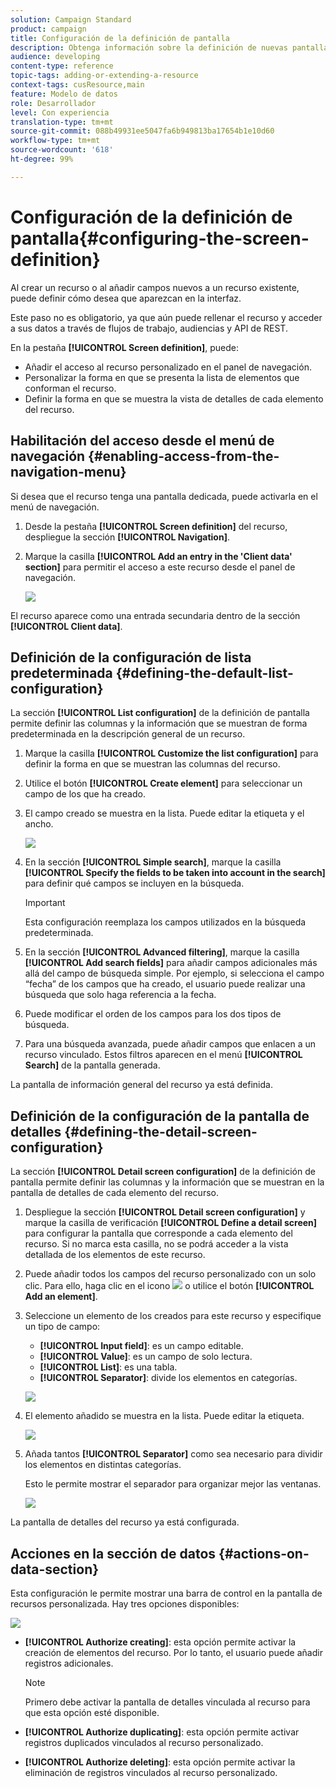 ```yaml
---
solution: Campaign Standard
product: campaign
title: Configuración de la definición de pantalla
description: Obtenga información sobre la definición de nuevas pantallas de Adobe Campaign en función de la estructura de datos de recursos.
audience: developing
content-type: reference
topic-tags: adding-or-extending-a-resource
context-tags: cusResource,main
feature: Modelo de datos
role: Desarrollador
level: Con experiencia
translation-type: tm+mt
source-git-commit: 088b49931ee5047fa6b949813ba17654b1e10d60
workflow-type: tm+mt
source-wordcount: '618'
ht-degree: 99%

---
```



# Configuración de la definición de pantalla{#configuring-the-screen-definition}

Al crear un recurso o al añadir campos nuevos a un recurso existente, puede definir cómo desea que aparezcan en la interfaz.

Este paso no es obligatorio, ya que aún puede rellenar el recurso y acceder a sus datos a través de flujos de trabajo, audiencias y API de REST.

En la pestaña **[!UICONTROL Screen definition]**, puede:

* Añadir el acceso al recurso personalizado en el panel de navegación.
* Personalizar la forma en que se presenta la lista de elementos que conforman el recurso.
* Definir la forma en que se muestra la vista de detalles de cada elemento del recurso.

## Habilitación del acceso desde el menú de navegación {#enabling-access-from-the-navigation-menu}

Si desea que el recurso tenga una pantalla dedicada, puede activarla en el menú de navegación.

1. Desde la pestaña **[!UICONTROL Screen definition]** del recurso, despliegue la sección **[!UICONTROL Navigation]**.
1. Marque la casilla **[!UICONTROL Add an entry in the 'Client data' section]** para permitir el acceso a este recurso desde el panel de navegación.

   ![](assets/schema_extension_19.png)

El recurso aparece como una entrada secundaria dentro de la sección **[!UICONTROL Client data]**.

## Definición de la configuración de lista predeterminada {#defining-the-default-list-configuration}

La sección **[!UICONTROL List configuration]** de la definición de pantalla permite definir las columnas y la información que se muestran de forma predeterminada en la descripción general de un recurso.

1. Marque la casilla **[!UICONTROL Customize the list configuration]** para definir la forma en que se muestran las columnas del recurso.
1. Utilice el botón **[!UICONTROL Create element]** para seleccionar un campo de los que ha creado.
1. El campo creado se muestra en la lista. Puede editar la etiqueta y el ancho.

   ![](assets/schema_extension_20.png)

1. En la sección **[!UICONTROL Simple search]**, marque la casilla **[!UICONTROL Specify the fields to be taken into account in the search]** para definir qué campos se incluyen en la búsqueda.

   >[!IMPORTANT]
   >
   >Esta configuración reemplaza los campos utilizados en la búsqueda predeterminada.

1. En la sección **[!UICONTROL Advanced filtering]**, marque la casilla **[!UICONTROL Add search fields]** para añadir campos adicionales más allá del campo de búsqueda simple. Por ejemplo, si selecciona el campo “fecha” de los campos que ha creado, el usuario puede realizar una búsqueda que solo haga referencia a la fecha.
1. Puede modificar el orden de los campos para los dos tipos de búsqueda.
1. Para una búsqueda avanzada, puede añadir campos que enlacen a un recurso vinculado. Estos filtros aparecen en el menú **[!UICONTROL Search]** de la pantalla generada.

La pantalla de información general del recurso ya está definida.

## Definición de la configuración de la pantalla de detalles {#defining-the-detail-screen-configuration}

La sección **[!UICONTROL Detail screen configuration]** de la definición de pantalla permite definir las columnas y la información que se muestran en la pantalla de detalles de cada elemento del recurso.

1. Despliegue la sección **[!UICONTROL Detail screen configuration]** y marque la casilla de verificación **[!UICONTROL Define a detail screen]** para configurar la pantalla que corresponde a cada elemento del recurso. Si no marca esta casilla, no se podrá acceder a la vista detallada de los elementos de este recurso.
1. Puede añadir todos los campos del recurso personalizado con un solo clic. Para ello, haga clic en el icono ![](assets/addallfieldsicon.png) o utilice el botón **[!UICONTROL Add an element]**.
1. Seleccione un elemento de los creados para este recurso y especifique un tipo de campo:

   * **[!UICONTROL Input field]**: es un campo editable.
   * **[!UICONTROL Value]**: es un campo de solo lectura.
   * **[!UICONTROL List]**: es una tabla.
   * **[!UICONTROL Separator]**: divide los elementos en categorías.

   ![](assets/schema_extension_23.png)

1. El elemento añadido se muestra en la lista. Puede editar la etiqueta.

   ![](assets/schema_extension_22.png)

1. Añada tantos **[!UICONTROL Separator]** como sea necesario para dividir los elementos en distintas categorías.

   Esto le permite mostrar el separador para organizar mejor las ventanas.

   ![](assets/schema_extension_25.png)

La pantalla de detalles del recurso ya está configurada.

## Acciones en la sección de datos {#actions-on-data-section}

Esta configuración le permite mostrar una barra de control en la pantalla de recursos personalizada. Hay tres opciones disponibles:

![](assets/schema_extension_actions.png)

* **[!UICONTROL Authorize creating]**: esta opción permite activar la creación de elementos del recurso. Por lo tanto, el usuario puede añadir registros adicionales.

   >[!NOTE]
   >
   >Primero debe activar la pantalla de detalles vinculada al recurso para que esta opción esté disponible.

* **[!UICONTROL Authorize duplicating]**: esta opción permite activar registros duplicados vinculados al recurso personalizado.
* **[!UICONTROL Authorize deleting]**: esta opción permite activar la eliminación de registros vinculados al recurso personalizado.
